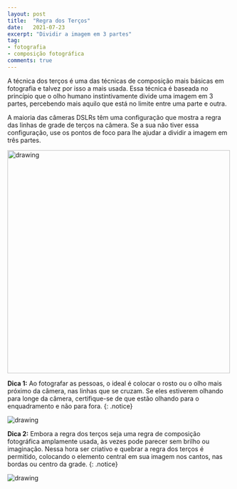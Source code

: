 ```yaml
---
layout: post
title:  "Regra dos Terços"
date:   2021-07-23
excerpt: "Dividir a imagem em 3 partes"
tag:
- fotografia
- composição fotográfica
comments: true
---
```

A técnica dos terços é uma das técnicas de composição mais básicas em fotografia e talvez por isso a mais usada. Essa técnica é baseada no princípio que o olho humano instintivamente divide uma imagem em 3 partes, percebendo mais aquilo que está no limite entre uma parte e outra.

A maioria das câmeras DSLRs têm uma configuração que mostra a regra das linhas de grade de terços na câmera. Se a sua não tiver essa configuração, use os pontos de foco para lhe ajudar a dividir a imagem em três partes.

<img src="https://i.imgur.com/I12ORve.png" alt="drawing" style="width:500px;"/>

**Dica 1:** Ao fotografar as pessoas, o ideal é colocar o rosto ou o olho mais próximo da câmera, nas linhas que se cruzam. Se eles estiverem olhando para longe da câmera, certifique-se de que estão olhando para o enquadramento e não para fora.
{: .notice}

<img src="https://i.imgur.com/vWKYcVb.png" alt="drawing" style="length:600px;"/>

**Dica 2:** Embora a regra dos terços seja uma regra de composição fotográfica amplamente usada, às vezes pode parecer sem brilho ou imaginação. Nessa hora ser criativo e quebrar a regra dos terços é permitido, colocando o elemento central em sua imagem nos cantos, nas bordas ou centro da grade.
{: .notice}

<img src="https://i.imgur.com/RHIKLWN.png" alt="drawing" style="length:600px;"/>
